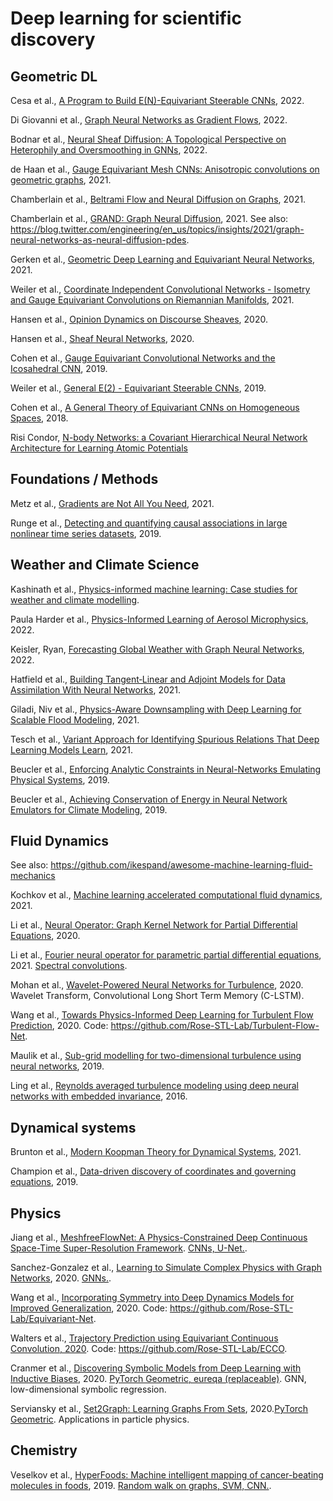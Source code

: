 # Deep learning for scientific discovery

## Geometric DL

Cesa et al., [A Program to Build E(N)-Equivariant Steerable CNNs](https://openreview.net/forum?id=WE4qe9xlnQw), 2022.

Di Giovanni et al., [Graph Neural Networks as Gradient Flows](https://arxiv.org/abs/2206.10991), 2022.

Bodnar et al., [Neural Sheaf Diffusion: A Topological Perspective on Heterophily and Oversmoothing in GNNs](https://arxiv.org/pdf/2202.04579.pdf), 2022.

de Haan et al., [Gauge Equivariant Mesh CNNs: Anisotropic convolutions on geometric graphs](https://arxiv.org/abs/2003.05425), 2021.

Chamberlain et al., [Beltrami Flow and Neural Diffusion on Graphs](https://proceedings.neurips.cc/paper/2021/file/0cbed40c0d920b94126eaf5e707be1f5-Paper.pdf), 2021.

Chamberlain et al., [GRAND: Graph Neural Diffusion](https://arxiv.org/abs/2106.10934), 2021. See also: <https://blog.twitter.com/engineering/en_us/topics/insights/2021/graph-neural-networks-as-neural-diffusion-pdes>.

Gerken et al., [Geometric Deep Learning and Equivariant Neural Networks](https://arxiv.org/pdf/2105.13926.pdf), 2021.

Weiler et al., [Coordinate Independent Convolutional Networks - Isometry and Gauge Equivariant Convolutions on Riemannian Manifolds](https://arxiv.org/pdf/2106.06020), 2021.

Hansen et al., [Opinion Dynamics on Discourse Sheaves](https://arxiv.org/pdf/2005.12798.pdf), 2020.

Hansen et al., [Sheaf Neural Networks](https://arxiv.org/abs/2012.06333), 2020.

Cohen et al., [Gauge Equivariant Convolutional Networks and the Icosahedral CNN](http://arxiv.org/abs/1902.04615), 2019.

Weiler et al., [General E(2) - Equivariant Steerable CNNs](https://github.com/QUVA-Lab/e2cnn), 2019.

Cohen et al., [A General Theory of Equivariant CNNs on Homogeneous Spaces](https://arxiv.org/abs/1811.02017v1), 2018.

Risi Condor, [N-body Networks: a Covariant Hierarchical Neural Network Architecture for Learning Atomic Potentials](https://arxiv.org/pdf/1803.01588v1.pdf)

## Foundations / Methods

Metz et al., [Gradients are Not All You Need](https://arxiv.org/abs/2111.05803), 2021.

Runge et al., [Detecting and quantifying causal associations in large nonlinear time series datasets](https://www.science.org/doi/10.1126/sciadv.aau4996), 2019.

## Weather and Climate Science

Kashinath et al., [Physics-informed machine learning: Case studies for weather and climate modelling](https://www.researchgate.net/publication/349346849_Physics-informed_machine_learning_Case_studies_for_weather_and_climate_modelling).

Paula Harder et al., [Physics-Informed Learning of Aerosol Microphysics](https://arxiv.org/abs/2207.11786), 2022.

Keisler, Ryan, [Forecasting Global Weather with Graph Neural Networks](https://arxiv.org/abs/2202.07575), 2022.

Hatfield et al., [Building Tangent‐Linear and Adjoint Models for Data Assimilation With Neural Networks](https://www.researchgate.net/publication/353999784_Building_Tangent-Linear_and_Adjoint_Models_for_Data_Assimilation_With_Neural_Networks), 2021.

Giladi, Niv et al., [Physics-Aware Downsampling with Deep Learning for Scalable Flood Modeling](https://arxiv.org/abs/2106.07218), 2021.

Tesch et al., [Variant Approach for Identifying Spurious Relations That Deep Learning Models Learn](https://www.researchgate.net/publication/354580335_Variant_Approach_for_Identifying_Spurious_Relations_That_Deep_Learning_Models_Learn), 2021.

Beucler et al., [Enforcing Analytic Constraints in Neural-Networks Emulating Physical Systems](https://arxiv.org/pdf/1909.00912.pdf), 2019.

Beucler et al., [Achieving Conservation of Energy in Neural Network Emulators for Climate Modeling](https://arxiv.org/pdf/1906.06622.pdf), 2019.



## Fluid Dynamics

See also: <https://github.com/ikespand/awesome-machine-learning-fluid-mechanics>

Kochkov et al., [Machine learning accelerated computational fluid dynamics](https://www.pnas.org/doi/10.1073/pnas.2101784118), 2021.

Li et al., [Neural Operator: Graph Kernel Network for Partial Differential Equations](https://arxiv.org/abs/2003.03485), 2020.

Li et al., [Fourier neural operator for parametric partial differential equations](https://arxiv.org/pdf/2010.08895.pdf), 2021. [Spectral convolutions](https://github.com/zongyi-li/fourier_neural_operator). 

Mohan et al., [Wavelet-Powered Neural Networks for Turbulence](https://www.climatechange.ai/papers/iclr2020/16), 2020. Wavelet Transform, Convolutional Long Short Term Memory (C-LSTM).

Wang et al., [Towards Physics-Informed Deep Learning for Turbulent Flow Prediction](https://dl.acm.org/doi/10.1145/3394486.3403198), 2020. Code: <https://github.com/Rose-STL-Lab/Turbulent-Flow-Net>.

Maulik et al., [Sub-grid modelling for two-dimensional turbulence using neural networks](https://arxiv.org/abs/1808.02983), 2019.

Ling et al., [Reynolds averaged turbulence modeling using deep neural networks with embedded invariance](https://www.cambridge.org/core/journals/journal-of-fluid-mechanics/article/abs/reynolds-averaged-turbulence-modelling-using-deep-neural-networks-with-embedded-invariance/0B280EEE89C74A7BF651C422F8FBD1EB), 2016.

## Dynamical systems

Brunton et al., [Modern Koopman Theory for Dynamical Systems](https://arxiv.org/abs/2102.12086), 2021.

Champion et al., [Data-driven discovery of coordinates and governing equations](https://arxiv.org/abs/1904.02107), 2019.

## Physics

Jiang et al., [MeshfreeFlowNet: A Physics-Constrained Deep Continuous Space-Time Super-Resolution Framework](https://arxiv.org/pdf/2005.01463.pdf). [CNNs, U-Net.](https://github.com/maxjiang93/space_time_pde). 

Sanchez-Gonzalez et al., [Learning to Simulate Complex Physics with Graph Networks](https://arxiv.org/abs/2002.09405), 2020. [GNNs.](https://github.com/deepmind/deepmind-research/tree/master/learning_to_simulate).

Wang et al., [Incorporating Symmetry into Deep Dynamics Models for Improved Generalization](https://arxiv.org/abs/2002.03061), 2020. Code: <https://github.com/Rose-STL-Lab/Equivariant-Net>.

Walters et al., [Trajectory Prediction using Equivariant Continuous Convolution, 2020](https://arxiv.org/abs/2010.11344). Code: <https://github.com/Rose-STL-Lab/ECCO>.

Cranmer et al., [Discovering Symbolic Models from Deep Learning with Inductive Biases](https://arxiv.org/abs/2006.11287), 2020. [PyTorch Geometric, eureqa (replaceable)](https://github.com/MilesCranmer/symbolic_deep_learning). GNN, low-dimensional symbolic regression.

Serviansky et al., [Set2Graph: Learning Graphs From Sets](https://arxiv.org/pdf/2002.08772.pdf), 2020.[PyTorch Geometric](https://github.com/hadarser/SetToGraphPaper). Applications in particle physics.

## Chemistry

Veselkov et al., [HyperFoods: Machine intelligent mapping of cancer-beating molecules in foods](https://www.nature.com/articles/s41598-019-45349-y#citeas), 2019. [ Random walk on graphs, SVM, CNN.](https://bitbucket.org/iAnalytica/drugs_container_public/src/master/).
